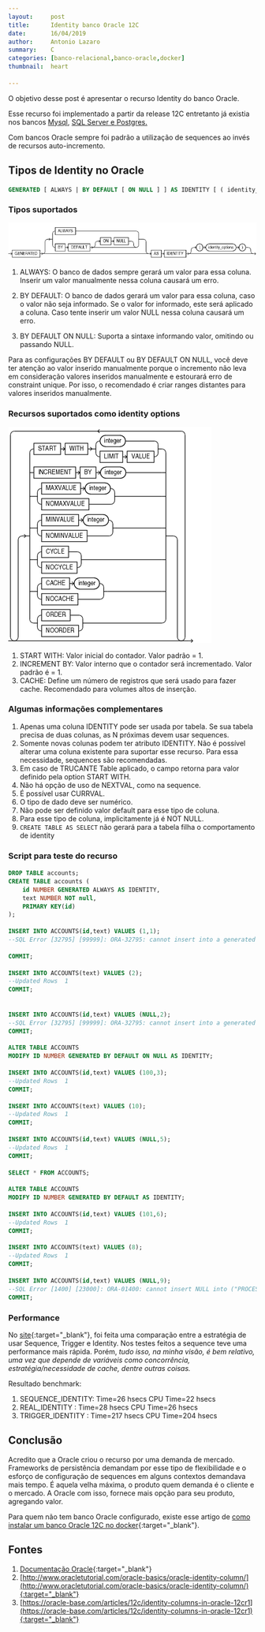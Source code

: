 ```yaml
---
layout:     post
title:      Identity banco Oracle 12C
date:       16/04/2019
author:     Antonio Lazaro
summary:    C
categories: [banco-relacional,banco-oracle,docker]
thumbnail:  heart

---
```


O objetivo desse post é apresentar o recurso Identity do banco Oracle. 

Esse recurso foi implementado a partir da release 12C entretanto já existia nos bancos <a href="https://dev.mysql.com/doc/refman/8.0/en/example-auto-increment.html">Mysql</a>, <a href="https://docs.microsoft.com/en-us/sql/t-sql/statements/create-table-transact-sql-identity-property?view=sql-server-2017">SQL Server e </a> <a href="http://www.postgresqltutorial.com/postgresql-serial/">Postgres.</a>

Com bancos Oracle sempre foi padrão a utilização de sequences ao invés de recursos auto-incremento. 



## Tipos de Identity no Oracle

```sql
GENERATED [ ALWAYS | BY DEFAULT [ ON NULL ] ] AS IDENTITY [ ( identity_options ) ]
```

### Tipos suportados


![](/static/img/oracle-post/identity/identity-clause-oracle.png)

1. ALWAYS: O banco de dados sempre gerará um valor para essa coluna. Inserir um valor manualmente nessa coluna causará um erro.

1. BY DEFAULT: O banco de dados gerará um valor para essa coluna, caso o valor não seja informado. Se o valor for informado, este será aplicado a coluna. Caso tente inserir um valor NULL nessa coluna causará um erro.

1. BY DEFAULT ON NULL: Suporta a sintaxe informando valor, omitindo ou passando NULL.

Para as configurações BY DEFAULT ou BY DEFAULT ON NULL, você deve ter atenção ao valor inserido manualmente porque o incremento não leva em consideração valores inseridos manualmente e estourará erro de constraint unique. Por isso, o recomendado é criar ranges distantes para valores inseridos manualmente. 

### Recursos suportados como identity options

![](/static/img/oracle-post/identity/identity-option-oracle.png)

1. START WITH: Valor inicial do contador. Valor padrão = 1.
1. INCREMENT BY: Valor interno que o contador será incrementado. Valor padrão é = 1.
1. CACHE: Define um número de registros que será usado para fazer cache. Recomendado para volumes altos de inserção.


### Algumas informações complementares

1. Apenas uma coluna IDENTITY pode ser usada por tabela. Se sua tabela precisa de duas colunas, as N próximas devem usar sequences.
1. Somente novas colunas podem ter atributo IDENTITY. Não é possível alterar uma coluna existente para suportar esse recurso. Para essa necessidade, sequences são recomendadas.
1. Em caso de TRUCANTE Table aplicado, o campo retorna para valor definido pela option START WITH.
1. Não há opção de uso de NEXTVAL, como na sequence.
1. É possível usar CURRVAL.
1. O tipo de dado deve ser numérico.
1. Não pode ser definido valor default para esse tipo de coluna.
1. Para esse tipo de coluna, implicitamente já é NOT NULL.
1. ```CREATE TABLE AS SELECT``` não gerará para a tabela filha o comportamento de identity

### Script para teste do recurso

```sql
DROP TABLE accounts;
CREATE TABLE accounts (
    id NUMBER GENERATED ALWAYS AS IDENTITY,
    text NUMBER NOT null,
    PRIMARY KEY(id)
);

INSERT INTO ACCOUNTS(id,text) VALUES (1,1);
--SQL Error [32795] [99999]: ORA-32795: cannot insert into a generated always identity COLUMN

COMMIT;

INSERT INTO ACCOUNTS(text) VALUES (2);
--Updated Rows	1
COMMIT;


INSERT INTO ACCOUNTS(id,text) VALUES (NULL,2);
--SQL Error [32795] [99999]: ORA-32795: cannot insert into a generated always identity COLUMN
COMMIT;

ALTER TABLE ACCOUNTS 
MODIFY ID NUMBER GENERATED BY DEFAULT ON NULL AS IDENTITY;

INSERT INTO ACCOUNTS(id,text) VALUES (100,3);
--Updated Rows	1
COMMIT;

INSERT INTO ACCOUNTS(text) VALUES (10);
--Updated Rows	1
COMMIT;

INSERT INTO ACCOUNTS(id,text) VALUES (NULL,5);
--Updated Rows	1
COMMIT;

SELECT * FROM ACCOUNTS;

ALTER TABLE ACCOUNTS 
MODIFY ID NUMBER GENERATED BY DEFAULT AS IDENTITY;

INSERT INTO ACCOUNTS(id,text) VALUES (101,6);
--Updated Rows	1
COMMIT;

INSERT INTO ACCOUNTS(text) VALUES (8);
--Updated Rows	1
COMMIT;

INSERT INTO ACCOUNTS(id,text) VALUES (NULL,9);
--SQL Error [1400] [23000]: ORA-01400: cannot insert NULL into ("PROCESSUM"."ACCOUNTS"."ID")
COMMIT;
```

### Performance

No [site](https://oracle-base.com/articles/12c/identity-columns-in-oracle-12cr1){:target="_blank"}, foi feita uma comparação entre a estratégia de usar Sequence, Trigger e Identity. Nos testes feitos a sequence teve uma performance mais rápida. Porém, *tudo isso, na minha visão, é bem relativo, uma vez que depende de variáveis como concorrência, estratégia/necessidade de cache, dentre outras coisas.*

Resultado benchmark:
1. SEQUENCE_IDENTITY: Time=26 hsecs CPU Time=22 hsecs
2. REAL_IDENTITY    : Time=28 hsecs CPU Time=26 hsecs
3. TRIGGER_IDENTITY : Time=217 hsecs CPU Time=204 hsecs

## Conclusão

Acredito que a Oracle criou o recurso por uma demanda de mercado. Frameworks de persistência demandam por esse tipo de flexibilidade e o esforço de configuração de sequences em alguns contextos demandava mais tempo. É aquela velha máxima, o produto quem demanda é o cliente e o mercado. A Oracle com isso, fornece mais opção para seu produto, agregando valor.

Para quem não tem banco Oracle configurado, existe esse artigo de [como instalar um banco Oracle 12C no docker](https://www.oracle.com/technetwork/pt/articles/database-performance/oracle-db12-2-no-docker-4427706-ptb.html){:target="_blank"}.

## Fontes
1. [Documentação Oracle](https://docs.oracle.com/database/121/SQLRF/statements_7002.htm){:target="_blank"}
1. [http://www.oracletutorial.com/oracle-basics/oracle-identity-column/](http://www.oracletutorial.com/oracle-basics/oracle-identity-column/){:target="_blank"}
1. [https://oracle-base.com/articles/12c/identity-columns-in-oracle-12cr1](https://oracle-base.com/articles/12c/identity-columns-in-oracle-12cr1){:target="_blank"}
   



